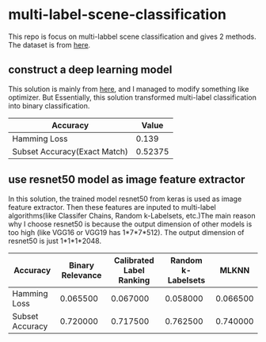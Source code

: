 # multi-label-scene-classification

This repo is focus on multi-labbel scene classification and gives 2 methods. The dataset is from [here](https://suraj-deshmukh.github.io/Multi-Label-Image-Classification/).

## construct a deep learning model
This solution is mainly from [here](https://github.com/suraj-deshmukh/Multi-Label-Image-Classification), and I managed to
modify something like optimizer. But Essentially, this solution transformed multi-label  classification into binary classification.

Accuracy| Value
------- |-----
Hamming Loss| 0.139 
Subset Accuracy(Exact Match)| 0.52375

## use resnet50 model as image feature extractor
In this solution, the trained model resnet50 from keras is used as image feature extractor. Then these features are inputed to multi-label algorithms(like Classifer Chains, Random k-Labelsets, etc.)The main reason why I choose 
resnet50 is because the output dimension of other models is too high (like VGG16 or VGG19 has 1\*7\*7\*512). The output dimension
of resnet50 is just 1\*1\*1\*2048.

Accuracy |Binary Relevance|Calibrated Label Ranking| Random k-Labelsets| MLKNN
---------|-------------|----------|------|------
Hamming Loss| 0.065500 | 0.067000 | 0.058000 | 0.066500
Subset Accuracy| 0.720000 | 0.717500 | 0.762500 | 0.740000
